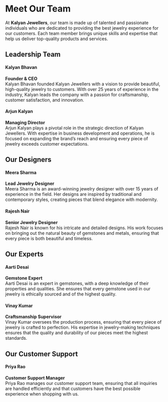 # Meet Our Team

At **Kalyan Jewellers**, our team is made up of talented and passionate individuals who are dedicated to providing the best jewelry experience for our customers. Each team member brings unique skills and expertise that help us deliver top-quality products and services.

## Leadership Team

#### Kalyan Bhavan
**Founder & CEO**  
Kalyan Bhavan founded Kalyan Jewellers with a vision to provide beautiful, high-quality jewelry to customers. With over 25 years of experience in the industry, Kalyan leads the company with a passion for craftsmanship, customer satisfaction, and innovation.

#### Arjun Kalyan
**Managing Director**  
Arjun Kalyan plays a pivotal role in the strategic direction of Kalyan Jewellers. With expertise in business development and operations, he is focused on expanding the brand’s reach and ensuring every piece of jewelry exceeds customer expectations.

## Our Designers

#### Meera Sharma
**Lead Jewelry Designer**  
Meera Sharma is an award-winning jewelry designer with over 15 years of experience in the field. Her designs are inspired by traditional and contemporary styles, creating pieces that blend elegance with modernity.

#### Rajesh Nair
**Senior Jewelry Designer**  
Rajesh Nair is known for his intricate and detailed designs. His work focuses on bringing out the natural beauty of gemstones and metals, ensuring that every piece is both beautiful and timeless.

## Our Experts

#### Aarti Desai
**Gemstone Expert**  
Aarti Desai is an expert in gemstones, with a deep knowledge of their properties and qualities. She ensures that every gemstone used in our jewelry is ethically sourced and of the highest quality.

#### Vinay Kumar
**Craftsmanship Supervisor**  
Vinay Kumar oversees the production process, ensuring that every piece of jewelry is crafted to perfection. His expertise in jewelry-making techniques ensures that the quality and durability of our pieces meet the highest standards.

## Our Customer Support

#### Priya Rao
**Customer Support Manager**  
Priya Rao manages our customer support team, ensuring that all inquiries are handled efficiently and that customers have the best possible experience when shopping with us.

